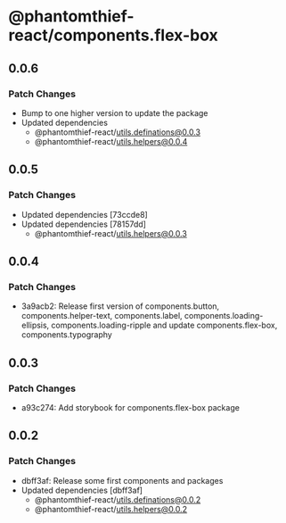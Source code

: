 # @phantomthief-react/components.flex-box

## 0.0.6

### Patch Changes

- Bump to one higher version to update the package
- Updated dependencies
  - @phantomthief-react/utils.definations@0.0.3
  - @phantomthief-react/utils.helpers@0.0.4

## 0.0.5

### Patch Changes

- Updated dependencies [73ccde8]
- Updated dependencies [78157dd]
  - @phantomthief-react/utils.helpers@0.0.3

## 0.0.4

### Patch Changes

- 3a9acb2: Release first version of components.button, components.helper-text, components.label, components.loading-ellipsis, components.loading-ripple and update components.flex-box, components.typography

## 0.0.3

### Patch Changes

- a93c274: Add storybook for components.flex-box package

## 0.0.2

### Patch Changes

- dbff3af: Release some first components and packages
- Updated dependencies [dbff3af]
  - @phantomthief-react/utils.definations@0.0.2
  - @phantomthief-react/utils.helpers@0.0.2
